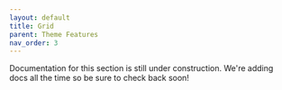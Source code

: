 ```yaml
---
layout: default
title: Grid
parent: Theme Features
nav_order: 3
---
```


Documentation for this section is still under construction. We're adding docs all the time so be sure to check back soon!
